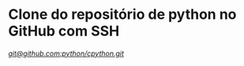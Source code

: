# Clone do repositório de python no GitHub com SSH 

###### [git@github.com:python/cpython.git]()





